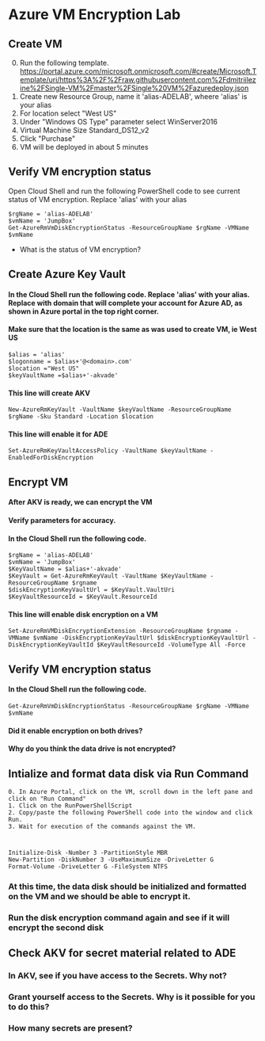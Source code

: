 

# Azure VM Encryption Lab
## Create VM 

0. Run the following template.  https://portal.azure.com/microsoft.onmicrosoft.com/#create/Microsoft.Template/uri/https%3A%2F%2Fraw.githubusercontent.com%2Fdmitriilezine%2FSingle-VM%2Fmaster%2FSingle%20VM%2Fazuredeploy.json
1. Create new Resource Group, name it 'alias-ADELAB', wheere 'alias' is your alias
2. For location select "West US"
3. Under "Windows OS Type" parameter select WinServer2016
4. Virtual Machine Size Standard_DS12_v2
5. Click "Purchase"
6. VM will be deployed in about 5 minutes

## Verify VM encryption status
Open Cloud Shell and run the following PowerShell code to see current status of VM encryption. Replace 'alias' with your alias
	
	$rgName = 'alias-ADELAB'
	$vmName = 'JumpBox'
	Get-AzureRmVmDiskEncryptionStatus -ResourceGroupName $rgName -VMName $vmName

* What is the status of VM encryption?

## Create Azure Key Vault
#### In the Cloud Shell run the following code. Replace 'alias' with your alias. Replace <domain> with domain that will complete your account for Azure AD, as shown in Azure portal in the top right corner.
#### Make sure that the location is the same as was used to create VM, ie West US
	$alias = 'alias'
	$logonname = $alias+'@<domain>.com'
	$location ="West US"
	$keyVaultName =$alias+'-akvade'

#### This line will create AKV
	New-AzureRmKeyVault -VaultName $keyVaultName -ResourceGroupName $rgName -Sku Standard -Location $location
#### This line will enable it for ADE
	Set-AzureRmKeyVaultAccessPolicy -VaultName $keyVaultName -EnabledForDiskEncryption
 

## Encrypt VM
#### After AKV is ready, we can encrypt the VM
#### Verify parameters for accuracy. 
#### In the Cloud Shell run the following code.

	$rgName = 'alias-ADELAB'
	$vmName = 'JumpBox'
	$KeyVaultName = $alias+'-akvade'
	$KeyVault = Get-AzureRmKeyVault -VaultName $KeyVaultName -ResourceGroupName $rgname
	$diskEncryptionKeyVaultUrl = $KeyVault.VaultUri
	$KeyVaultResourceId = $KeyVault.ResourceId

#### This line will enable disk encryption on a VM
	Set-AzureRmVMDiskEncryptionExtension -ResourceGroupName $rgname -VMName $vmName -DiskEncryptionKeyVaultUrl $diskEncryptionKeyVaultUrl -DiskEncryptionKeyVaultId $KeyVaultResourceId -VolumeType All -Force


## Verify VM encryption status
#### In the Cloud Shell run the following code.
	Get-AzureRmVmDiskEncryptionStatus -ResourceGroupName $rgName -VMName $vmName

#### Did it enable encryption on both drives? 
#### Why do you think the data drive is not encrypted?


## Intialize and format data disk via Run Command
	0. In Azure Portal, click on the VM, scroll down in the left pane and click on "Run Command"
	1. Click on the RunPowerShellScript
	2. Copy/paste the following PowerShell code into the window and click Run.
	3. Wait for execution of the commands against the VM.
#
	Initialize-Disk -Number 3 -PartitionStyle MBR
	New-Partition -DiskNumber 3 -UseMaximumSize -DriveLetter G
	Format-Volume -DriveLetter G -FileSystem NTFS

### At this time, the data disk should be initialized and formatted on the VM and we should be able to encrypt it.
### Run the disk encryption command again and see if it will encrypt the second disk

## Check AKV for secret material related to ADE
### In AKV, see if you have access to the Secrets. Why not?
### Grant yourself access to the Secrets. Why is it possible for you to do this?
### How many secrets are present?


